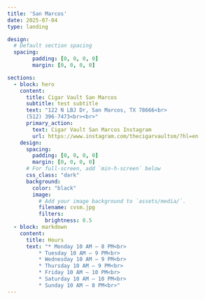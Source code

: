 ```yaml
--- 
title: 'San Marcos'
date: 2025-07-04
type: landing

design:
  # Default section spacing
  spacing:
        padding: [0, 0, 0, 0]
        margin: [0, 0, 0, 0]

sections:
  - block: hero
    content:
      title: Cigar Vault San Marcos
      subtitle: test subtitle
      text: "122 N LBJ Dr, San Marcos, TX 78666<br>
      (512) 396-7473<br><br>"
      primary_action:
        text: Cigar Vault San Marcos Instagram
        url: https://www.instagram.com/thecigarvaultsm/?hl=en
    design:
      spacing:
        padding: [0, 0, 0, 0]
        margin: [0, 0, 0, 0]
      # For full-screen, add `min-h-screen` below
      css_class: "dark"
      background:
        color: "black"
        image:
          # Add your image background to `assets/media/`.
          filename: cvsm.jpg
          filters:
            brightness: 0.5
  - block: markdown
    content:
      title: Hours
      text: "* Monday 10 AM – 8 PM<br>
          * Tuesday 10 AM – 9 PM<br>
          * Wednesday 10 AM – 9 PM<br>
          * Thursday 10 AM – 9 PM<br>
          * Friday 10 AM – 10 PM<br>
          * Saturday 10 AM – 10 PM<br>
          * Sunday 10 AM – 8 PM<br>"
---
```

